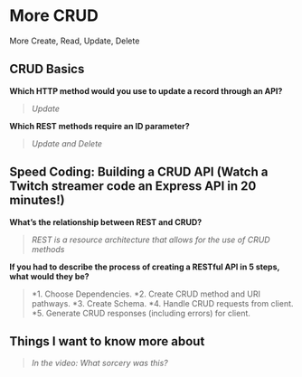 # More CRUD

More Create, Read, Update, Delete

## CRUD Basics

**Which HTTP method would you use to update a record through an API?**

>*Update*

**Which REST methods require an ID parameter?**

>*Update and Delete*

## Speed Coding: Building a CRUD API (Watch a Twitch streamer code an Express API in 20 minutes!)

**What’s the relationship between REST and CRUD?**

>*REST is a resource architecture that allows for the use of CRUD methods*

**If you had to describe the process of creating a RESTful API in 5 steps, what would they be?**

>*1. Choose Dependencies.
>*2. Create CRUD method and URI pathways.
>*3. Create Schema.
>*4. Handle CRUD requests from client.
>*5. Generate CRUD responses (including errors) for client.

## Things I want to know more about

>*In the video: What sorcery was this?*

